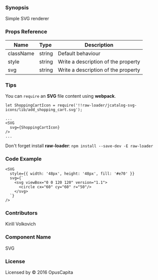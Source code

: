### Synopsis

Simple SVG renderer

### Props Reference

| Name                          | Type                  | Description                                                |
| ------------------------------|:----------------------| -----------------------------------------------------------|
| className | string | Default behaviour |
| style | string | Write a description of the property |
| svg | string | Write a description of the property |

### Tips

You can `require` an **SVG** file content using **webpack**.

```
let ShoppingCartIcon = require('!!raw-loader/jcatalog-svg-icons/lib/add_shopping_cart.svg');

...
<SVG
  svg={ShoppingCartIcon}
/>
...
```

Don't forget install **raw-loader**:
`npm install --save-dev -E raw-loader`

### Code Example

```
<SVG
  style={{ width: '48px', height: '48px', fill: '#e70' }}
  svg={`
    <svg viewBox="0 0 120 120" version="1.1">
      <circle cx="60" cy="60" r="50"/>
    </svg>
  `}
/>
```


### Contributors
Kirill Volkovich

### Component Name

SVG

### License

Licensed by © 2016 OpusCapita

